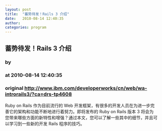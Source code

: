 ```yaml
---
layout: post
title:  "蓄势待发！Rails 3 介绍"
date:   2010-08-14 12:40:35
author: 
categories: program
---
```


## 蓄势待发！Rails 3 介绍
### by 
### at 2010-08-14 12:40:35
### original <http://www.ibm.com/developerworks/cn/web/wa-introrails3/?ca=drs-tp4608>

Ruby on Rails 作为目前流行的 Web 开发框架，有很多的开发人员在为进一步完善它的架构和功能不断地进行着努力。即将发布的 Ruby on Rails 版本 3 将会为您带来哪些方面的新特性和增强？通过本文，您可以了解一些其中的细节，并且可以学习到一些新的开发 Rails 程序的技巧。
